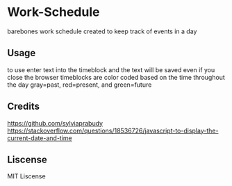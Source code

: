 # Work-Schedule
barebones work schedule created to keep track of events in a day

## Usage
to use enter text into the timeblock and the text will be saved even if you close the browser
timeblocks are color coded based on the time throughout the day gray=past, red=present, and green=future

## Credits
https://github.com/sylviaprabudy
https://stackoverflow.com/questions/18536726/javascript-to-display-the-current-date-and-time

## Liscense
MIT Liscense